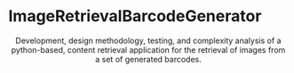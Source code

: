# ImageRetrievalBarcodeGenerator

<p align="center">
  Development, design methodology, testing, and complexity analysis of a python-based, content retrieval application for the retrieval of images from a set of generated barcodes.
</p>
